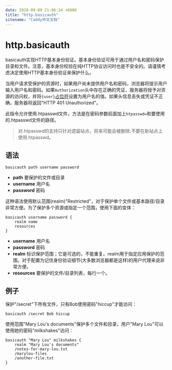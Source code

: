 ```yaml
---
date: 2018-09-09 21:06:24 +0800
title: "http.basicauth"
sitename: "Caddy中文文档"
---
```


# http.basicauth

basicauth实现HTTP基本身份验证。基本身份验证可用于通过用户名和密码保护目录和文件。注意，基本身份校验在纯HTTP协议访问时也是不安全的。请谨慎考虑决定使用HTTP基本身份验证来保护什么。

当用户请求受保护的资源时，如果用户尚未提供用户名和密码，浏览器将提示用户输入用户名和密码。如果`Authorization`头中存在正确的凭证，服务器将授予对资源的访问权，并将`{user}`[占位符](placeholders.md)设置为用户名的值。如果头信息丢失或凭证不正确，服务器将返回"HTTP 401 Unauthorized"。

此指令允许使用.htpasswd文件，方法是在密码参数前面加上`htpasswd=`和要使用的.htpasswd文件的路径。

> 对.htpasswd的支持只针对遗留站点，将来可能会被删除;不要在新站点上使用.htpasswd。

## 语法

```caddy
basicauth path username password
```

* __path__ 要保护的文件或目录
* __username__ 用户名
* __password__ 密码

这种语法使用默认范围(realm)"Restricted"，对于保护单个文件或基本路径/目录非常方便。为了保护多个资源或指定一个范围，使用下面的变体：

```caddy
basicauth username password {
    realm name
    resources
}
```

* __username__ 用户名
* __password__ 密码
* __realm__ 标识保护范围；它是可选的，不能重复。realm用于指定应用保护的范围。对于配置为记住身份验证细节(大多数浏览器都是这样)的用户代理来说非常方便。
* __resources__ 要保护的文件/目录列表，每行一个。

## 例子
保护"/secret"下所有文件，只有Bob使用密码"hiccup"才能访问：

```caddy
basicauth /secret Bob hiccup
```

使用范围"Mary Lou's documents"保护多个文件和目录，用户"Mary Lou"可以使用她的密码"milkshakes"访问：

```caddy
basicauth "Mary Lou" milkshakes {
    realm "Mary Lou's documents"
    /notes-for-mary-lou.txt
    /marylou-files
    /another-file.txt
}
```



